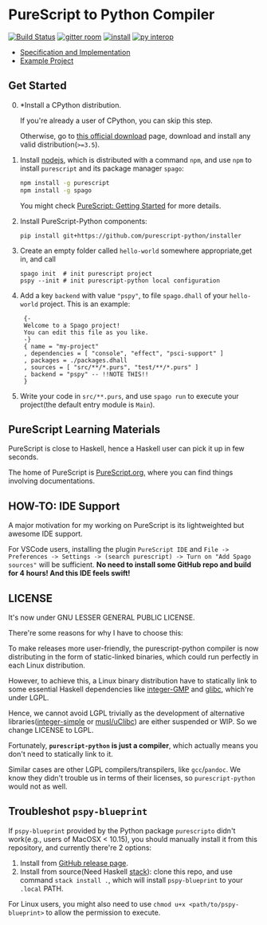 
# PureScript to Python Compiler

[![Build Status](https://travis-ci.com/thautwarm/purescript-python.svg?branch=master)](https://travis-ci.com/thautwarm/purescript-python) [![gitter room](https://img.shields.io/badge/chat-tagful&nbsp;initial-Pink.svg?style=flat)](https://gitter.im/reliable-python/community) [![install](https://img.shields.io/badge/install-oneliner-blue.svg?style=flat)](https://github.com/purescript-python/installer/) [![py interop](https://img.shields.io/badge/interop-purescript↔python-teal.svg?style=flat)](./Interops.md)

- [Specification and Implementation](./Impl.md)
- [Example Project](https://github.com/purescript-python/example-hw)

## Get Started

0. \*Install a CPython distribution.

    If you're already a user of CPython, you can skip this step.
    
    Otherwise, go to [this official download](https://www.python.org/downloads/) page,
    download and install any valid distribution(`>=3.5`).


1. Install [nodejs](https://nodejs.org/en/), which is distributed with a command `npm`, and use `npm` to install `purescript` and its package manager `spago`:
   ```bash
   npm install -g purescript
   npm install -g spago
   ```
   You might check [PureScript: Getting Started](https://github.com/purescript/documentation/blob/master/guides/Getting-Started.md) for more details.

2. Install PureScript-Python components:

   `pip install git+https://github.com/purescript-python/installer`

3. Create an empty folder called `hello-world` somewhere appropriate,get in, and call
   ```
   spago init  # init purescript project
   pspy --init # init purescript-python local configuration
   ```

4. Add a key `backend` with value `"pspy"`, to file `spago.dhall` of your `hello-world` project. This is an example:
  
   ```dhall
    {-
    Welcome to a Spago project!
    You can edit this file as you like.
    -}
    { name = "my-project"
    , dependencies = [ "console", "effect", "psci-support" ]
    , packages = ./packages.dhall
    , sources = [ "src/**/*.purs", "test/**/*.purs" ]
    , backend = "pspy" -- !!NOTE THIS!!
    }
   ```

5. Write your code in `src/**.purs`, and use `spago run` to execute your project(the default entry module is `Main`).


## PureScript Learning Materials

PureScript is close to Haskell, hence a Haskell user can pick it up in few seconds.

The home of PureScript is [PureScript.org](http://www.purescript.org/), where you can find things involving documentations.


## HOW-TO: IDE Support

A major motivation for my working on PureScript is its lightweighted but awesome IDE support.

For VSCode users, installing the plugin `PureScript IDE` and `File -> Preferences -> Settings -> (search purescript) -> Turn on "Add Spago sources"` will be sufficient. **No need to install some GitHub repo and build for 4 hours! And this IDE feels swift!**

## LICENSE

It's now under GNU LESSER GENERAL PUBLIC LICENSE.

There're some reasons for why I have to choose this:

To make releases more user-friendly, the purescript-python compiler is now distributing in the form of static-linked binaries, which could run perfectly in each Linux distribution.

However, to achieve this, a Linux binary distribution have to statically link to some essential Haskell dependencies like [integer-GMP](https://hackage.haskell.org/package/integer-gmp) and [glibc](https://www.gnu.org/software/libc), which're under LGPL.

Hence, we cannot avoid LGPL trivially as the development of
alternative libraries([integer-simple](https://hackage.haskell.org/package/integer-simple) or [musl/uClibc](https://github.com/redneb/ghc-alt-libc)) are either suspended or WIP. So we change LICENSE to LGPL.

Fortunately, **`purescript-python` is just a compiler**, which actually means you don't need to statically link to it.

Similar cases are other LGPL compilers/transpilers, like `gcc`/`pandoc`. We know they didn't trouble us in terms of their licenses, so `purescript-python` would not as well.


## Troubleshot `pspy-blueprint`

If `pspy-blueprint` provided by the Python package `purescripto` didn't work(e.g., users of MacOSX < 10.15), you should manually install it from this repository, and currently there're 2 options:

1. Install from [GitHub release page](https://github.com/purescript-python/purescript-python/releases).
2. Install from source(Need Haskell [stack](https://docs.haskellstack.org/en/stable/README)): clone this repo, and use command `stack install .`, which will install `pspy-blueprint` to your `.local` PATH.

For Linux users, you might also need to use `chmod u+x <path/to/pspy-blueprint>` to allow the permission to execute.

